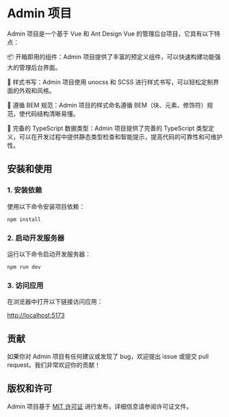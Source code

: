 # Admin 项目

Admin 项目是一个基于 Vue 和 Ant Design Vue 的管理后台项目，它具有以下特点：

📦 开箱即用的组件：Admin 项目提供了丰富的预定义组件，可以快速构建功能强大的管理后台界面。

🎨 样式书写：Admin 项目使用 unocss 和 SCSS 进行样式书写，可以轻松定制界面的外观和风格。

🔧 遵循 BEM 规范：Admin 项目的样式命名遵循 BEM（块、元素、修饰符）规范，使代码结构清晰易懂。

💪 完备的 TypeScript 数据类型：Admin 项目提供了完善的 TypeScript 类型定义，可以在开发过程中提供静态类型检查和智能提示，提高代码的可靠性和可维护性。

## 安装和使用

### 1. 安装依赖

使用以下命令安装项目依赖：

```shell
npm install
```

### 2. 启动开发服务器

运行以下命令启动开发服务器：

```shell
npm run dev
```

### 3. 访问应用

在浏览器中打开以下链接访问应用：

<http://localhost:5173>

## 贡献

如果你对 Admin 项目有任何建议或发现了 bug，欢迎提出 issue 或提交 pull request。我们非常欢迎你的贡献！

## 版权和许可

Admin 项目基于 [MIT 许可证](./LICENSE) 进行发布，详细信息请参阅许可证文件。
